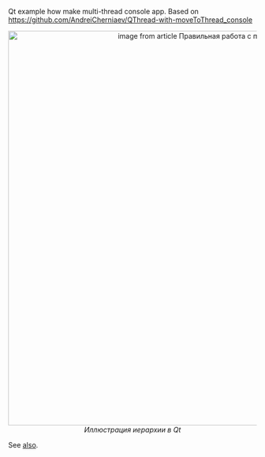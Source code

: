  Qt example how make multi-thread console app.
 Based on https://github.com/AndreiCherniaev/QThread-with-moveToThread_console

<p align="center">
  <img alt="image from article Правильная работа с потоками в Qt" src="https://habrastorage.org/webt/zs/py/t2/zspyt2yti1t8-mr6k708rer0rao.png" width="800">
  <br>
    <em>Иллюстрация иерархии в Qt</em>
</p>

See [also](https://www.toptal.com/qt/qt-multithreading-c-plus-plus).
